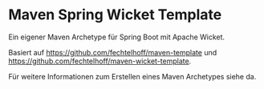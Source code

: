 # Maven Spring Wicket Template

Ein eigener Maven Archetype für Spring Boot mit Apache Wicket.

Basiert auf https://github.com/fechtelhoff/maven-template und https://github.com/fechtelhoff/maven-wicket-template.

Für weitere Informationen zum Erstellen eines Maven Archetypes siehe da.
